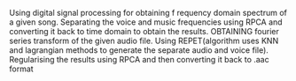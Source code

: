 Using digital signal processing for obtaining f requency domain spectrum of a given song.
Separating the voice and music frequencies using RPCA and converting it back to time domain to
obtain the results.
OBTAINING fourier series transform of the given audio file.
Using REPET(algorithm uses KNN and lagrangian methods to generate the separate audio and voice file).
Regularising the results using RPCA and then converting it back to .aac format 
